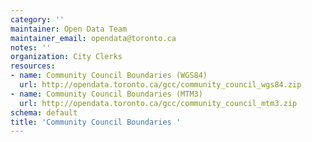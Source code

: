 ```yaml
---
category: ''
maintainer: Open Data Team
maintainer_email: opendata@toronto.ca
notes: ''
organization: City Clerks
resources:
- name: Community Council Boundaries (WGS84)
  url: http://opendata.toronto.ca/gcc/community_council_wgs84.zip
- name: Community Council Boundaries (MTM3)
  url: http://opendata.toronto.ca/gcc/community_council_mtm3.zip
schema: default
title: 'Community Council Boundaries '
---
```

